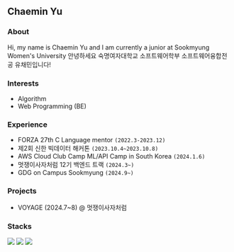 ## Chaemin Yu

### About
Hi, my name is Chaemin Yu and I am currently a junior at Sookmyung Women's University
안녕하세요 숙명여자대학교 소프트웨어학부 소프트웨어융합전공 유채민입니다!

### Interests
- Algorithm
- Web Programming (BE)

### Experience
- FORZA 27th C Language mentor ```(2022.3-2023.12)```
- 제2회 신한 빅데이터 해커톤 ```(2023.10.4~2023.10.8)```
- AWS Cloud Club Camp ML/API Camp in South Korea ```(2024.1.6)```
- 멋쟁이사자처럼 12기 백엔드 트랙 ```(2024.3~)```
- GDG on Campus Sookmyung ```(2024.9~)```

### Projects
- VOYAGE (2024.7~8) @ 멋쟁이사자처럼

### Stacks
<img src="https://img.shields.io/badge/django-092E20?style=for-the-badge&logo=django&logoColor=white">
<img src="https://img.shields.io/badge/springboot-6DB33F?style=for-the-badge&logo=springboot&logoColor=white">
<img src="https://img.shields.io/badge/amazonaws-232F3E?style=for-the-badge&logo=amazonaws&logoColor=white">

<!--
**chaeminyu/chaeminyu** is a ✨ _special_ ✨ repository because its `README.md` (this file) appears on your GitHub profile.

Here are some ideas to get you started:

- 🔭 I’m currently working on ...
- 🌱 I’m currently learning ...
- 👯 I’m looking to collaborate on ...
- 🤔 I’m looking for help with ...
- 💬 Ask me about ...
- 📫 How to reach me: ...
- 😄 Pronouns: ...
- ⚡ Fun fact: ...
-->
